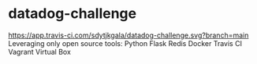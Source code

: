 # datadog-challenge
https://app.travis-ci.com/sdytjkgala/datadog-challenge.svg?branch=main
Leveraging only open source tools:
Python Flask
Redis
Docker
Travis CI
Vagrant
Virtual Box
